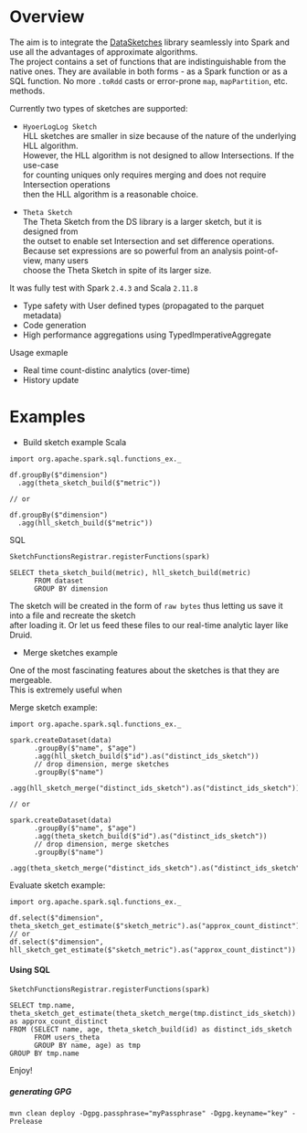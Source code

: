 # Overview
The aim is to integrate the [DataSketches](https://datasketches.apache.org/) library seamlessly
into Spark and use all the advantages of approximate algorithms.   
The project contains a set of functions that are indistinguishable from the native ones. 
They are available in both forms - as a Spark function or as a SQL function.
No more `.toRdd` casts or error-prone `map`, `mapPartition`, etc. methods.

Currently two types of sketches are supported:  
- `HyoerLogLog Sketch`  
  HLL sketches are smaller in size because of the nature of the underlying HLL algorithm.  
  However, the HLL algorithm is not designed to allow Intersections. If the use-case  
  for counting uniques only requires merging and does not require Intersection operations  
  then the HLL algorithm is a reasonable choice.
  
- `Theta Sketch`  
  The Theta Sketch from the DS library is a larger sketch, but it is designed from    
  the outset to enable set Intersection and set difference operations.  
  Because set expressions are so powerful from an analysis point-of-view, many users  
  choose the Theta Sketch in spite of its larger size.

It was fully test with Spark `2.4.3` and Scala `2.11.8`

- Type safety with User defined types (propagated to the parquet metadata)
- Code generation
- High performance aggregations using TypedImperativeAggregate

Usage exmaple
- Real time count-distinc analytics (over-time)
- History update

# Examples
- Build sketch example
Scala  
```
import org.apache.spark.sql.functions_ex._

df.groupBy($"dimension")
  .agg(theta_sketch_build($"metric"))

// or

df.groupBy($"dimension")
  .agg(hll_sketch_build($"metric"))
```
  
SQL  
```
SketchFunctionsRegistrar.registerFunctions(spark)
```
```
SELECT theta_sketch_build(metric), hll_sketch_build(metric) 
      FROM dataset
      GROUP BY dimension
```

The sketch will be created in the form of `raw bytes` thus letting us save it into a file and recreate the sketch  
after loading it. Or let us feed these files to our real-time analytic layer like Druid.

- Merge sketches example  
  
One of the most fascinating features about the sketches is that they are mergeable.  
This is extremely useful when  

Merge sketch example:
```
import org.apache.spark.sql.functions_ex._

spark.createDataset(data)
      .groupBy($"name", $"age")
      .agg(hll_sketch_build($"id").as("distinct_ids_sketch"))
      // drop dimension, merge sketches
      .groupBy($"name")
      .agg(hll_sketch_merge("distinct_ids_sketch").as("distinct_ids_sketch"))
      
// or

spark.createDataset(data)
      .groupBy($"name", $"age")
      .agg(theta_sketch_build($"id").as("distinct_ids_sketch"))
      // drop dimension, merge sketches
      .groupBy($"name")
      .agg(theta_sketch_merge("distinct_ids_sketch").as("distinct_ids_sketch"))
```

Evaluate sketch example:
```
import org.apache.spark.sql.functions_ex._

df.select($"dimension", theta_sketch_get_estimate($"sketch_metric").as("approx_count_distinct"))
// or
df.select($"dimension", hll_sketch_get_estimate($"sketch_metric").as("approx_count_distinct"))
```

#### Using SQL
```
SketchFunctionsRegistrar.registerFunctions(spark)
```
```
SELECT tmp.name, theta_sketch_get_estimate(theta_sketch_merge(tmp.distinct_ids_sketch)) as approx_count_distinct
FROM (SELECT name, age, theta_sketch_build(id) as distinct_ids_sketch
      FROM users_theta
      GROUP BY name, age) as tmp
GROUP BY tmp.name
```

Enjoy!


##### generating GPG
```
mvn clean deploy -Dgpg.passphrase="myPassphrase" -Dgpg.keyname="key" -Prelease
```